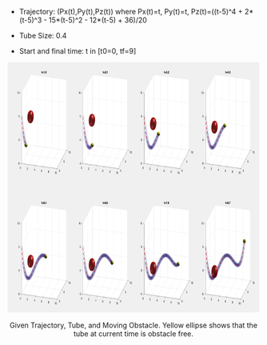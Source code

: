 
- Trajectory: (Px(t),Py(t),Pz(t))  where Px(t)=t, Py(t)=t, Pz(t)=((t-5)^4 + 2*(t-5)^3 - 15*(t-5)^2 - 12*(t-5) + 36)/20

- Tube Size: 0.4

- Start and final time: t in [t0=0, tf=9]

<p align="center">
<img src="https://github.com/jasour/Real-Time-Risk-Bounded-Tube-based-Trajectory-Safety-Verification/blob/main/Examples/RiskBounded%20Scenarios/Example_6_3D_Tube_Dynamic/plot.png" width="900" height="500" />
<p align = "center">
<p align="center">
Given Trajectory, Tube, and Moving Obstacle. Yellow ellipse shows that the tube at current time is obstacle free.
<p align = "center">
